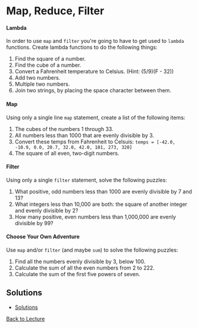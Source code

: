 # Map, Reduce, Filter

#### Lambda

In order to use `map` and `filter` you're going to have to get used to `lambda` functions.  Create lambda functions to do the following things:

1. Find the square of a number.
2. Find the cube of a number.
3. Convert a Fahrenheit temperature to Celsius. (Hint: (5/9)(F - 32))
4. Add two numbers.
5. Multiple two numbers.
6. Join two strings, by placing the space character between them.

#### Map

Using only a single line `map` statement, create a list of the following items:

1. The cubes of the numbers 1 through 33.
2. All numbers less than 1000 that are evenly divisible by 3.
3. Convert these temps from Fahrenheit to Celsuis: `temps = [-42.0, -10.9, 0.0, 20.7, 32.0, 42.0, 101, 273, 320]`
4. The square of all even, two-digit numbers.

#### Filter

Using only a single `filter` statement, solve the following puzzles:

1. What positive, odd numbers less than 1000 are evenly divisible by 7 and 13?
2. What integers less than 10,000 are both: the square of another integer and evenly divisible by 2?
3. How many positive, even numbers less than 1,000,000 are evenly divisible by 99?

#### Choose Your Own Adventure

Use `map` and/or `filter` (and maybe `sum`) to solve the following puzzles:

1. Find all the numbers evenly divisible by 3, below 100.
2. Calculate the sum of all the even numbers from 2 to 222.
3. Calculate the sum of the first five powers of seven.

## Solutions

 * [Solutions](problem_set_1_solutions.md)

[Back to Lecture](lecture_05.md)
